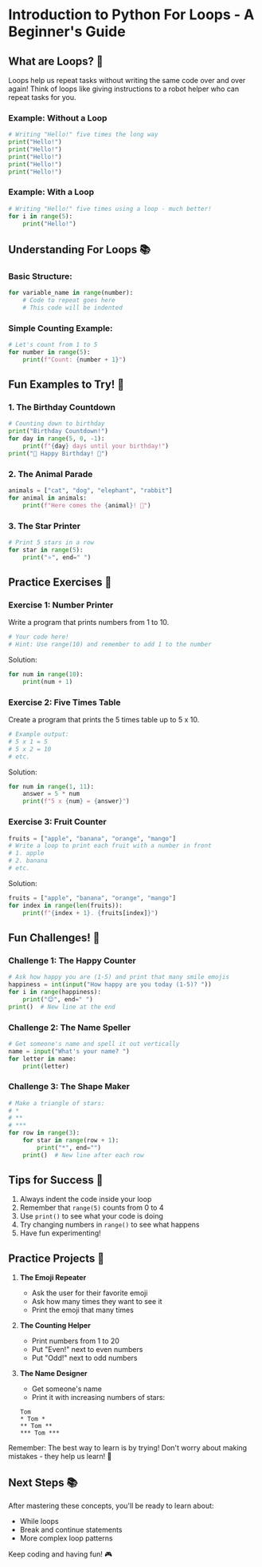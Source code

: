 # Introduction to Python For Loops - A Beginner's Guide

## What are Loops? 🔁
Loops help us repeat tasks without writing the same code over and over again! Think of loops like giving instructions to a robot helper who can repeat tasks for you.

### Example: Without a Loop
```python
# Writing "Hello!" five times the long way
print("Hello!")
print("Hello!")
print("Hello!")
print("Hello!")
print("Hello!")
```

### Example: With a Loop
```python
# Writing "Hello!" five times using a loop - much better!
for i in range(5):
    print("Hello!")
```

## Understanding For Loops 📚

### Basic Structure:
```python
for variable_name in range(number):
    # Code to repeat goes here
    # This code will be indented
```

### Simple Counting Example:
```python
# Let's count from 1 to 5
for number in range(5):
    print(f"Count: {number + 1}")
```

## Fun Examples to Try! 🎈

### 1. The Birthday Countdown
```python
# Counting down to birthday
print("Birthday Countdown!")
for day in range(5, 0, -1):
    print(f"{day} days until your birthday!")
print("🎉 Happy Birthday! 🎂")
```

### 2. The Animal Parade
```python
animals = ["cat", "dog", "elephant", "rabbit"]
for animal in animals:
    print(f"Here comes the {animal}! 🦁")
```

### 3. The Star Printer
```python
# Print 5 stars in a row
for star in range(5):
    print("⭐", end=" ")
```

## Practice Exercises 📝

### Exercise 1: Number Printer
Write a program that prints numbers from 1 to 10.
```python
# Your code here!
# Hint: Use range(10) and remember to add 1 to the number
```

Solution:
```python
for num in range(10):
    print(num + 1)
```

### Exercise 2: Five Times Table
Create a program that prints the 5 times table up to 5 x 10.
```python
# Example output:
# 5 x 1 = 5
# 5 x 2 = 10
# etc.
```

Solution:
```python
for num in range(1, 11):
    answer = 5 * num
    print(f"5 x {num} = {answer}")
```

### Exercise 3: Fruit Counter
```python
fruits = ["apple", "banana", "orange", "mango"]
# Write a loop to print each fruit with a number in front
# 1. apple
# 2. banana
# etc.
```

Solution:
```python
fruits = ["apple", "banana", "orange", "mango"]
for index in range(len(fruits)):
    print(f"{index + 1}. {fruits[index]}")
```

## Fun Challenges! 🌟

### Challenge 1: The Happy Counter
```python
# Ask how happy you are (1-5) and print that many smile emojis
happiness = int(input("How happy are you today (1-5)? "))
for i in range(happiness):
    print("😊", end=" ")
print()  # New line at the end
```

### Challenge 2: The Name Speller
```python
# Get someone's name and spell it out vertically
name = input("What's your name? ")
for letter in name:
    print(letter)
```

### Challenge 3: The Shape Maker
```python
# Make a triangle of stars:
# *
# **
# ***
for row in range(3):
    for star in range(row + 1):
        print("*", end="")
    print()  # New line after each row
```

## Tips for Success 🎯

1. Always indent the code inside your loop
2. Remember that `range(5)` counts from 0 to 4
3. Use `print()` to see what your code is doing
4. Try changing numbers in `range()` to see what happens
5. Have fun experimenting!

## Practice Projects 🚀

1. **The Emoji Repeater**
   - Ask the user for their favorite emoji
   - Ask how many times they want to see it
   - Print the emoji that many times

2. **The Counting Helper**
   - Print numbers from 1 to 20
   - Put "Even!" next to even numbers
   - Put "Odd!" next to odd numbers

3. **The Name Designer**
   - Get someone's name
   - Print it with increasing numbers of stars:
   ```
   Tom
   * Tom *
   ** Tom **
   *** Tom ***
   ```

Remember: The best way to learn is by trying! Don't worry about making mistakes - they help us learn! 🌈

## Next Steps 📚
After mastering these concepts, you'll be ready to learn about:
- While loops
- Break and continue statements
- More complex loop patterns

Keep coding and having fun! 🎮
